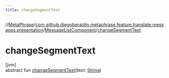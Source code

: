 ```yaml
---
title: changeSegmentText
---
```

//[MetaPhrase](../../../index.html)/[com.github.diegoberaldin.metaphrase.feature.translate.messages.presentation](../index.html)/[MessageListComponent](index.html)/[changeSegmentText](change-segment-text.html)



# changeSegmentText



[jvm]\
abstract fun [changeSegmentText](change-segment-text.html)(text: [String](https://kotlinlang.org/api/latest/jvm/stdlib/kotlin/-string/index.html))




